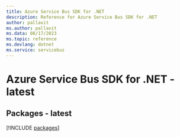 ```yaml
---
title: Azure Service Bus SDK for .NET
description: Reference for Azure Service Bus SDK for .NET
author: pallavit
ms.author: pallavit
ms.data: 08/17/2023
ms.topic: reference
ms.devlang: dotnet
ms.service: servicebus
---
```

# Azure Service Bus SDK for .NET - latest
## Packages - latest
[!INCLUDE [packages](service-bus-index.md)]